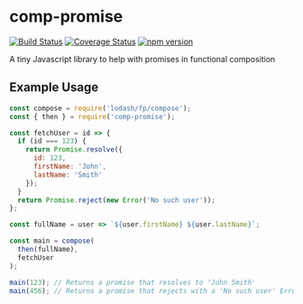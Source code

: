 # comp-promise
[![Build Status](https://travis-ci.org/mmcglone/comp-promise.svg?branch=master)](https://travis-ci.org/mmcglone/comp-promise)
[![Coverage Status](https://coveralls.io/repos/mmcglone/comp-promise/badge.svg?branch=master)](https://coveralls.io/r/mmcglone/comp-promise?branch=master)
[![npm version](https://badge.fury.io/js/comp-promise.svg)](https://badge.fury.io/js/comp-promise)

A tiny Javascript library to help with promises in functional composition

## Example Usage
```javascript
const compose = require('lodash/fp/compose');
const { then } = require('comp-promise');

const fetchUser = id => {
  if (id === 123) {
    return Promise.resolve({
      id: 123,
      firstName: 'John',
	  lastName: 'Smith'
    });
  }
  return Promise.reject(new Error('No such user'));
};

const fullName = user => `${user.firstName} ${user.lastName}`;

const main = compose(
  then(fullName),
  fetchUser
);

main(123); // Returns a promise that resolves to 'John Smith'
main(456); // Returns a promise that rejects with a 'No such user' Error
```
